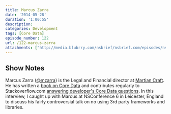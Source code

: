```yaml
---
title: Marcus Zarra
date: '2014-05-28'
duration: '1:00:55'
description:
categories: Development
tags: [Core Data]
episode_number: 122
url: /122-marcus-zarra
attachments: ["http://media.blubrry.com/nsbrief/nsbrief.com/episodes/nsbrief_122_marcus_zarra.m4a"]
---
```


## Show Notes

Marcus Zarra ([@mzarra](http://twitter.com/mzarra)) is the Legal and Financial director at [Martian Craft](http://martiancraft.com). He has written a [book on Core Data](http://pragprog.com/book/mzcd2/core-data) and contributes regularly to Stackoverflow.com [answering developer's Core Data questions](http://stackoverflow.com/users/10673/marcus-s-zarra). In this interview, I caught up with Marcus at NSConference 6 in Leicester, England to discuss his fairly controversial talk on no using 3rd party frameworks and libraries.


